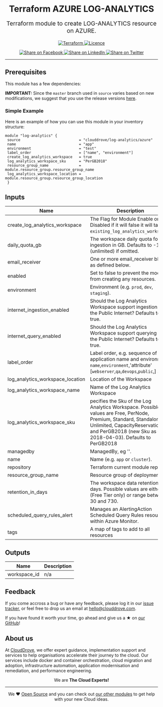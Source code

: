<!-- This file was automatically generated by the `geine`. Make all changes to `README.yaml` and run `make readme` to rebuild this file. -->


<h1 align="center">
    Terraform AZURE LOG-ANALYTICS
</h1>

<p align="center" style="font-size: 1.2rem;"> 
    Terraform module to create LOG-ANALYTICS resource on AZURE.
     </p>

<p align="center">

<a href="https://www.terraform.io">
  <img src="https://img.shields.io/badge/Terraform-v1.1.7-green" alt="Terraform">
</a>
<a href="LICENSE.md">
  <img src="https://img.shields.io/badge/License-APACHE-blue.svg" alt="Licence">
</a>


</p>
<p align="center">

<a href='https://facebook.com/sharer/sharer.php?u=https://github.com/clouddrove/terraform-azure-log-analytics'>
  <img title="Share on Facebook" src="https://user-images.githubusercontent.com/50652676/62817743-4f64cb80-bb59-11e9-90c7-b057252ded50.png" />
</a>
<a href='https://www.linkedin.com/shareArticle?mini=true&title=Terraform+AZURE+LOG-ANALYTICS&url=https://github.com/clouddrove/terraform-azure-log-analytics'>
  <img title="Share on LinkedIn" src="https://user-images.githubusercontent.com/50652676/62817742-4e339e80-bb59-11e9-87b9-a1f68cae1049.png" />
</a>
<a href='https://twitter.com/intent/tweet/?text=Terraform+AZURE+LOG-ANALYTICS&url=https://github.com/clouddrove/terraform-azure-log-analytics'>
  <img title="Share on Twitter" src="https://user-images.githubusercontent.com/50652676/62817740-4c69db00-bb59-11e9-8a79-3580fbbf6d5c.png" />
</a>

</p>
<hr>





## Prerequisites

This module has a few dependencies: 








**IMPORTANT:** Since the `master` branch used in `source` varies based on new modifications, we suggest that you use the release versions [here](https://github.com/clouddrove/terraform-azure-log-analytics/releases).


### Simple Example
Here is an example of how you can use this module in your inventory structure:
```hcl
module "log-analytics" {
 source                           = "clouddrove/log-analytics/azure"
 name                             = "app"
 environment                      = "test"
 label_order                      = ["name", "environment"]
 create_log_analytics_workspace   = true
 log_analytics_workspace_sku      = "PerGB2018"
 resource_group_name              = module.resource_group.resource_group_name
 log_analytics_workspace_location = module.resource_group.resource_group_location
 }
  ```






## Inputs

| Name | Description | Type | Default | Required |
|------|-------------|------|---------|:--------:|
| create\_log\_analytics\_workspace | The Flag for Module Enable or Disabled if it will false it will take `existing_log_analytics_workspace`. | `bool` | `false` | no |
| daily\_quota\_gb | The workspace daily quota for ingestion in GB. Defaults to -1 (unlimited) if omitted. | `string` | `"-1"` | no |
| email\_receiver | One or more email\_receiver blocks as defined below. | `list(any)` | `[]` | no |
| enabled | Set to false to prevent the module from creating any resources. | `bool` | `true` | no |
| environment | Environment (e.g. `prod`, `dev`, `staging`). | `string` | `""` | no |
| internet\_ingestion\_enabled | Should the Log Analytics Workspace support ingestion over the Public Internet? Defaults to true. | `bool` | `true` | no |
| internet\_query\_enabled | Should the Log Analytics Workspace support querying over the Public Internet? Defaults to true. | `bool` | `true` | no |
| label\_order | Label order, e.g. sequence of application name and environment `name`,`environment`,'attribute' [`webserver`,`qa`,`devops`,`public`,] . | `list(any)` | `[]` | no |
| log\_analytics\_workspace\_location | Location of the Workspace | `string` | `"West Us"` | no |
| log\_analytics\_workspace\_name | Name of the Log Analytics Workspace | `string` | `"loganalytics"` | no |
| log\_analytics\_workspace\_sku | pecifies the Sku of the Log Analytics Workspace. Possible values are Free, PerNode, Premium, Standard, Standalone, Unlimited, CapacityReservation, and PerGB2018 (new Sku as of 2018-04-03). Defaults to PerGB2018 | `string` | `"PerGB2018"` | no |
| managedby | ManagedBy, eg ''. | `string` | `""` | no |
| name | Name  (e.g. `app` or `cluster`). | `string` | `""` | no |
| repository | Terraform current module repo | `string` | `""` | no |
| resource\_group\_name | Resource group of deployment | `string` | `""` | no |
| retention\_in\_days | The workspace data retention in days. Possible values are either 7 (Free Tier only) or range between 30 and 730. | `number` | `null` | no |
| scheduled\_query\_rules\_alert | Manages an AlertingAction Scheduled Query Rules resource within Azure Monitor. | `any` | `{}` | no |
| tags | A map of tags to add to all resources | `map(string)` | `{}` | no |

## Outputs

| Name | Description |
|------|-------------|
| workspace\_id | n/a |






## Feedback 
If you come accross a bug or have any feedback, please log it in our [issue tracker](https://github.com/clouddrove/terraform-azure-log-analytics/issues), or feel free to drop us an email at [hello@clouddrove.com](mailto:hello@clouddrove.com).

If you have found it worth your time, go ahead and give us a ★ on [our GitHub](https://github.com/clouddrove/terraform-azure-log-analytics)!

## About us

At [CloudDrove][website], we offer expert guidance, implementation support and services to help organisations accelerate their journey to the cloud. Our services include docker and container orchestration, cloud migration and adoption, infrastructure automation, application modernisation and remediation, and performance engineering.

<p align="center">We are <b> The Cloud Experts!</b></p>
<hr />
<p align="center">We ❤️  <a href="https://github.com/clouddrove">Open Source</a> and you can check out <a href="https://github.com/clouddrove">our other modules</a> to get help with your new Cloud ideas.</p>

  [website]: https://clouddrove.com
  [github]: https://github.com/clouddrove
  [linkedin]: https://cpco.io/linkedin
  [twitter]: https://twitter.com/clouddrove/
  [email]: https://clouddrove.com/contact-us.html
  [terraform_modules]: https://github.com/clouddrove?utf8=%E2%9C%93&q=terraform-&type=&language=
